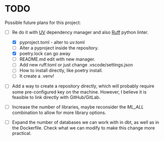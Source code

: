 # TODO

Possible future plans for this project:

- [ ] Re do it with [UV](https://docs.astral.sh/uv/reference/cli/#uv) dependency manager and also [Ruff](https://docs.astral.sh/ruff/) python linter.
    - [x] pyproject.toml - alter to uv.toml
    - [ ] Alter a pyproject inside the repository.
    - [x] poetry.lock can go away
    - [ ] README.md edit with new manager.
    - [ ] Add new ruff.toml or just change .vscode/settings.json  
    - [ ] How to install directly, like poetry install.
    - [ ] It create a .venv!

- [ ] Add a way to create a repository directly, which will probably require some pre-configured key on the machine. However, I believe it is feasible to link directly with GitHub/GitLab.  

- [ ] Increase the number of libraries, maybe reconsider the *ML_ALL* combination to allow for more library options.  

- [ ] Expand the number of databases we can work with in dbt, as well as in the Dockerfile. Check what we can modify to make this change more practical.  
